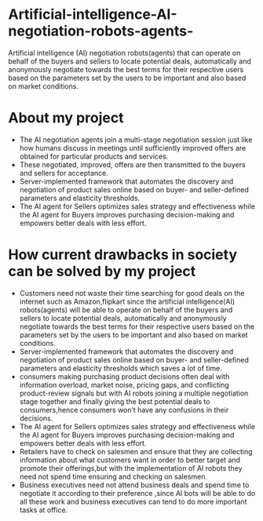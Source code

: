 # Artificial-intelligence-AI-negotiation-robots-agents-
Artificial intelligence (AI) negotiation robots(agents) that can operate on behalf of the buyers and sellers to locate potential deals, automatically and anonymously negotiate towards the best terms for their respective users based on the parameters set by the  users to be important and also based on market conditions.
# About my project
* The AI negotiation agents join a multi-stage negotiation session just like how humans discuss in meetings until sufficiently improved offers are obtained for particular products and services.
* These negotiated, improved, offers are then transmitted to the buyers and sellers for acceptance.
* Server-implemented framework that automates the discovery and negotiation of product sales online based on buyer- and seller-defined parameters and elasticity thresholds.
* The AI agent for Sellers optimizes sales strategy and effectiveness while the AI agent for Buyers improves purchasing decision-making and empowers better deals with less effort.
# How current drawbacks in society can be solved by my project
* Customers need not waste their time searching for good deals on the internet such as Amazon,flipkart since  the artificial intelligence(AI) robots(agents) will be able to operate on behalf of the buyers and sellers to locate potential deals, automatically and anonymously negotiate towards the best terms for their respective users based on the parameters set by the users to be important and also based on market conditions.
* Server-implemented framework that automates the discovery and negotiation of product sales online based on buyer- and seller-defined parameters and elasticity thresholds which saves a lot of time.
* consumers making purchasing product decisions often deal with information overload, market noise, pricing gaps, and conflicting product-review signals but with AI robots joining a multiple negotiation stage together and finally giving the best potential deals to consumers,hence consumers won’t have any confusions in their decisions.
* The AI agent for Sellers optimizes sales strategy and effectiveness while the AI agent for Buyers improves purchasing decision-making and empowers better deals with less effort.
* Retailers have to check on salesmen and ensure that they are collecting information about what customers want in order to better target and promote their offerings,but with the implementation of AI robots they need not spend time ensuring and checking on salesmen.
* Business executives need not attend business deals and spend time to negotiate it according to their preference ,since AI bots will be able to do all these work and business executives can tend to do more important tasks at office.
